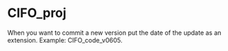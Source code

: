 # CIFO_proj

When you want to commit a new version put the date of the update as an extension. Example: CIFO_code_v0605.
